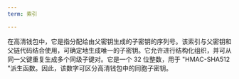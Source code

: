 ```yaml
---
term: 索引

---
```

在高清钱包中，它是指分配给由父密钥生成的子密钥的序列号。该索引与父密钥和父链代码结合使用，可确定地生成唯一的子密钥。它允许进行结构化组织，并可从同一父键重复生成多个同级子键对。它是一个 32 位整数，用于 "HMAC-SHA512 "派生函数。因此，该数字可区分高清钱包中的同胞子密钥。